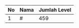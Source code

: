 | No | Nama            | Jumlah Level |
|----|-----------------|--------------|
| 1  | #    |    459        |
